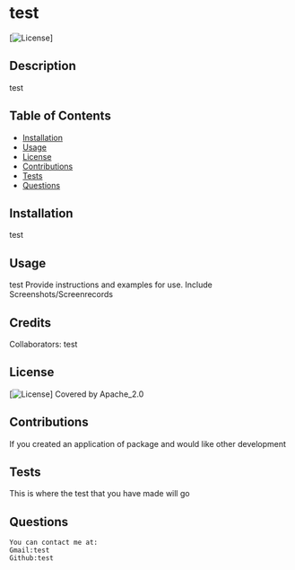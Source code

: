 
# test
[![License](https://img.shields.io/badge/License-Apache_2.0-blue.svg)]

## Description 
  test
    

    
## Table of Contents
  - [Installation](#installation)
  - [Usage](#usage)
  - [License](#license)
  - [Contributions](#contributions)
  - [Tests](#tests)
  - [Questions](#questions)
    
## Installation
  test
    
    
## Usage
  test
  Provide instructions and examples for use. Include Screenshots/Screenrecords
    
## Credits
Collaborators: test
    
  
    
    
## License
[![License](https://img.shields.io/badge/License-Apache_2.0-blue.svg)]
Covered by Apache_2.0
    
  
    
  ## Contributions
    
  If you created an application of package and would like other development
    
  ## Tests
    
  This is where the test that you have made will go 
    
  ## Questions
    You can contact me at:
    Gmail:test
    Github:test
     